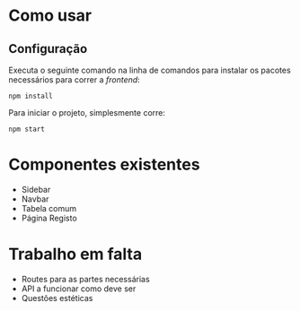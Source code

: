 # Como usar
## Configuração
Executa o seguinte comando na linha de comandos para instalar os pacotes necessários para correr a _frontend_:
```
npm install
```
Para iniciar o projeto, simplesmente corre:
```
npm start
```

# Componentes existentes
* Sidebar
* Navbar
* Tabela comum
* Página Registo

# Trabalho em falta
* Routes para as partes necessárias
* API a funcionar como deve ser
* Questões estéticas